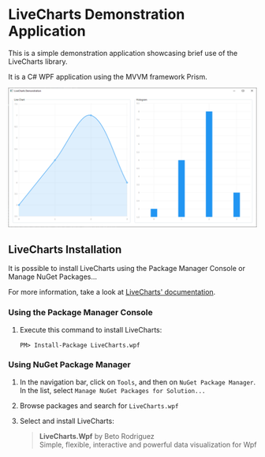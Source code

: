# LiveCharts Demonstration Application

This is a simple demonstration application showcasing brief use of the LiveCharts library.

It is a C# WPF application using the MVVM framework Prism.

![application showcase](Documentation/Images/application.png)

## LiveCharts Installation

It is possible to install LiveCharts using the Package Manager Console or Manage NuGet Packages...

For more information, take a look at [LiveCharts' documentation](https://v0.lvcharts.com/App/examples/v1/Wpf/Install).

### Using the Package Manager Console

1. Execute this command to install LiveCharts:

	```
	PM> Install-Package LiveCharts.wpf
	```

### Using NuGet Package Manager

1. In the navigation bar, click on `Tools`, and then on `NuGet Package Manager`. In the list, select `Manage NuGet Packages for Solution...`

2. Browse packages and search for `LiveCharts.wpf`

3. Select and install LiveCharts:

	> **LiveCharts.Wpf** by Beto Rodriguez  
	> Simple, flexible, interactive and powerful data visualization for Wpf